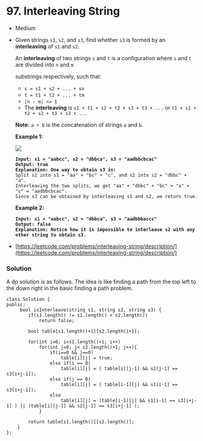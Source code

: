 # 97. Interleaving String

* Medium
*   Given strings `s1`, `s2`, and `s3`, find whether `s3` is formed by an **interleaving** of `s1` and `s2`.

    An **interleaving** of two strings `s` and `t` is a configuration where `s` and `t` are divided into `n` and `m`&#x20;

    substrings respectively, such that:

    * `s = s1 + s2 + ... + sn`
    * `t = t1 + t2 + ... + tm`
    * `|n - m| <= 1`
    * The **interleaving** is `s1 + t1 + s2 + t2 + s3 + t3 + ...` or `t1 + s1 + t2 + s2 + t3 + s3 + ...`

    **Note:** `a + b` is the concatenation of strings `a` and `b`.

    &#x20;

    **Example 1:**

    ![](https://assets.leetcode.com/uploads/2020/09/02/interleave.jpg)

    <pre><code><strong>Input: s1 = "aabcc", s2 = "dbbca", s3 = "aadbbcbcac"
    </strong><strong>Output: true
    </strong><strong>Explanation: One way to obtain s3 is:
    </strong>Split s1 into s1 = "aa" + "bc" + "c", and s2 into s2 = "dbbc" + "a".
    Interleaving the two splits, we get "aa" + "dbbc" + "bc" + "a" + "c" = "aadbbcbcac".
    Since s3 can be obtained by interleaving s1 and s2, we return true.
    </code></pre>

    **Example 2:**

    <pre><code><strong>Input: s1 = "aabcc", s2 = "dbbca", s3 = "aadbbbaccc"
    </strong><strong>Output: false
    </strong><strong>Explanation: Notice how it is impossible to interleave s2 with any other string to obtain s3.
    </strong></code></pre>
* [https://leetcode.com/problems/interleaving-string/description/](https://leetcode.com/problems/interleaving-string/description/)

### Solution

A dp solution is as follows. The idea is like finding a path from the top left to the down right in the basic finding a path problem.&#x20;

```
class Solution {
public:
     bool isInterleave(string s1, string s2, string s3) {
        if(s3.length() != s1.length() + s2.length())
            return false;
        
        bool table[s1.length()+1][s2.length()+1];
        
        for(int i=0; i<s1.length()+1; i++)
            for(int j=0; j< s2.length()+1; j++){
                if(i==0 && j==0)
                    table[i][j] = true;
                else if(i == 0)
                    table[i][j] = ( table[i][j-1] && s2[j-1] == s3[i+j-1]);
                else if(j == 0)
                    table[i][j] = ( table[i-1][j] && s1[i-1] == s3[i+j-1]);
                else
                    table[i][j] = (table[i-1][j] && s1[i-1] == s3[i+j-1] ) || (table[i][j-1] && s2[j-1] == s3[i+j-1] );
            }
            
        return table[s1.length()][s2.length()];
    }
};
```
